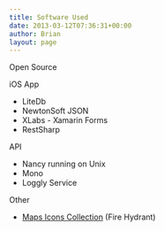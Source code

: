 ```yaml
---
title: Software Used
date: 2013-03-12T07:36:31+00:00
author: Brian
layout: page
---
```

Open Source

iOS App

  * LiteDb
  * NewtonSoft JSON
  * XLabs - Xamarin Forms
  * RestSharp

API

  * Nancy running on Unix
  * Mono
  * Loggly Service

Other

  * <span style="line-height: 14px;"><a href="http://mapicons.nicolasmollet.com" target="_blank">Maps Icons Collection</a> (Fire Hydrant)<br /> </span>

